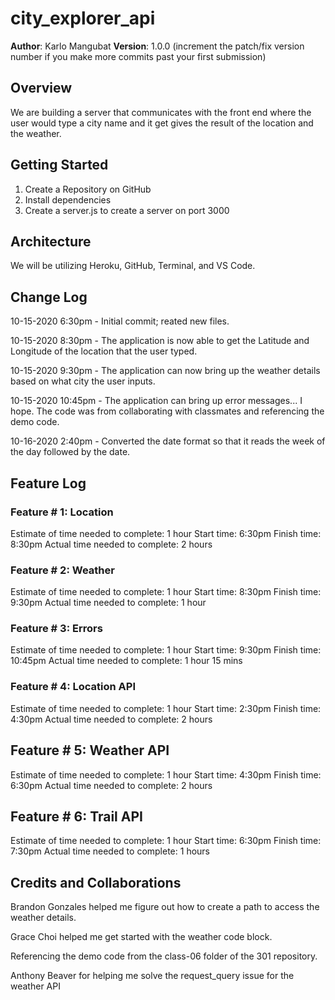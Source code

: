 # city_explorer_api

**Author**: Karlo Mangubat
**Version**: 1.0.0 (increment the patch/fix version number if you make more commits past your first submission)

## Overview
<!-- Provide a high level overview of what this application is and why you are building it, beyond the fact that it's an assignment for this class. (i.e. What's your problem domain?) -->
We are building a server that communicates with the front end where the user would type a city name and it get gives the result of the location and the weather.

## Getting Started
<!-- What are the steps that a user must take in order to build this app on their own machine and get it running? -->

1. Create a Repository on GitHub
2. Install dependencies
3. Create a server.js to create a server on port 3000

## Architecture
<!-- Provide a detailed description of the application design. What technologies (languages, libraries, etc) you're using, and any other relevant design information. -->
We will be utilizing Heroku, GitHub, Terminal, and VS Code. 

## Change Log
<!-- Use this area to document the iterative changes made to your application as each feature is successfully implemented. Use time stamps. Here's an examples:

01-01-2001 4:59pm - Application now has a fully-functional express server, with a GET route for the location resource. -->

10-15-2020 6:30pm - Initial commit; reated new files.

10-15-2020 8:30pm - The application is now able to get the Latitude and Longitude of the location that the user typed. 

10-15-2020 9:30pm - The application can now bring up the weather details based on what city the user inputs.

10-15-2020 10:45pm - The application can bring up error messages... I hope. The code was from collaborating with classmates and referencing the demo code. 

10-16-2020 2:40pm - Converted the date format so that it reads the week of the day followed by the date.

## Feature Log

### Feature # 1: Location
Estimate of time needed to complete: 1 hour
Start time: 6:30pm 
Finish time: 8:30pm
Actual time needed to complete: 2 hours

### Feature # 2: Weather
Estimate of time needed to complete: 1 hour
Start time: 8:30pm
Finish time: 9:30pm
Actual time needed to complete: 1 hour

### Feature # 3: Errors
Estimate of time needed to complete: 1 hour
Start time: 9:30pm
Finish time: 10:45pm
Actual time needed to complete: 1 hour 15 mins

### Feature # 4: Location API
Estimate of time needed to complete: 1 hour
Start time: 2:30pm
Finish time: 4:30pm
Actual time needed to complete: 2 hours

## Feature # 5: Weather API
Estimate of time needed to complete: 1 hour
Start time: 4:30pm
Finish time: 6:30pm
Actual time needed to complete: 2 hours

## Feature # 6: Trail API
Estimate of time needed to complete: 1 hour
Start time: 6:30pm
Finish time: 7:30pm
Actual time needed to complete: 1 hours

## Credits and Collaborations

<!-- Give credit (and a link) to other people or resources that helped you build this application. -->

Brandon Gonzales helped me figure out how to create a path to access the weather details. 

Grace Choi helped me get started with the weather code block.

Referencing the demo code from the class-06 folder of the 301 repository.

Anthony Beaver for helping me solve the request_query issue for the weather API
